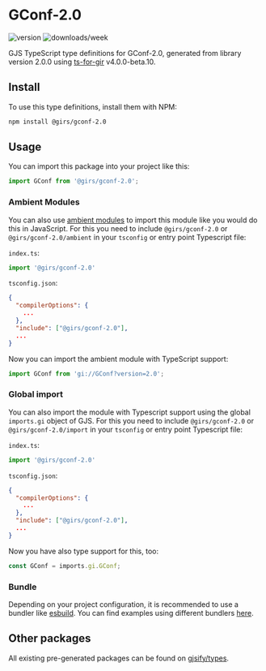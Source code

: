 
# GConf-2.0

![version](https://img.shields.io/npm/v/@girs/gconf-2.0)
![downloads/week](https://img.shields.io/npm/dw/@girs/gconf-2.0)


GJS TypeScript type definitions for GConf-2.0, generated from library version 2.0.0 using [ts-for-gir](https://github.com/gjsify/ts-for-gir) v4.0.0-beta.10.


## Install

To use this type definitions, install them with NPM:
```bash
npm install @girs/gconf-2.0
```

## Usage

You can import this package into your project like this:
```ts
import GConf from '@girs/gconf-2.0';
```

### Ambient Modules

You can also use [ambient modules](https://github.com/gjsify/ts-for-gir/tree/main/packages/cli#ambient-modules) to import this module like you would do this in JavaScript.
For this you need to include `@girs/gconf-2.0` or `@girs/gconf-2.0/ambient` in your `tsconfig` or entry point Typescript file:

`index.ts`:
```ts
import '@girs/gconf-2.0'
```

`tsconfig.json`:
```json
{
  "compilerOptions": {
    ...
  },
  "include": ["@girs/gconf-2.0"],
  ...
}
```

Now you can import the ambient module with TypeScript support: 

```ts
import GConf from 'gi://GConf?version=2.0';
```

### Global import

You can also import the module with Typescript support using the global `imports.gi` object of GJS.
For this you need to include `@girs/gconf-2.0` or `@girs/gconf-2.0/import` in your `tsconfig` or entry point Typescript file:

`index.ts`:
```ts
import '@girs/gconf-2.0'
```

`tsconfig.json`:
```json
{
  "compilerOptions": {
    ...
  },
  "include": ["@girs/gconf-2.0"],
  ...
}
```

Now you have also type support for this, too:

```ts
const GConf = imports.gi.GConf;
```

### Bundle

Depending on your project configuration, it is recommended to use a bundler like [esbuild](https://esbuild.github.io/). You can find examples using different bundlers [here](https://github.com/gjsify/ts-for-gir/tree/main/examples).

## Other packages

All existing pre-generated packages can be found on [gjsify/types](https://github.com/gjsify/types).

